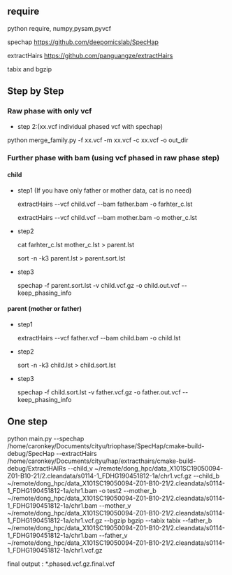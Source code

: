 ## require
python require, numpy,pysam,pyvcf

spechap https://github.com/deepomicslab/SpecHap

extractHairs https://github.com/panguangze/extractHairs


tabix and bgzip
## Step by Step
### Raw phase with only vcf
* step 2:(xx.vcf individual phased vcf with spechap)

python merge_family.py -f xx.vcf -m xx.vcf -c xx.vcf -o out_dir


### Further phase with bam (using vcf phased in raw phase step)
#### child 
* step1 (If you have only father or mother data, cat is no need)
  
  extractHairs --vcf child.vcf --bam father.bam -o farhter_c.lst
  
  extractHairs --vcf child.vcf --bam mother.bam -o mother_c.lst
* step2

    cat farhter_c.lst mother_c.lst > parent.lst

    sort -n -k3 parent.lst > parent.sort.lst
* step3

    spechap -f parent.sort.lst -v child.vcf.gz -o child.out.vcf --keep_phasing_info

#### parent (mother or father)
* step1

  extractHairs --vcf father.vcf --bam child.bam -o child.lst
* step2

  sort -n -k3 child.lst > child.sort.lst
* step3

  spechap -f child.sort.lst -v father.vcf.gz -o father.out.vcf --keep_phasing_info

## One step

python main.py --spechap /home/caronkey/Documents/cityu/triophase/SpecHap/cmake-build-debug/SpecHap --extractHairs /home/caronkey/Documents/cityu/hap/extracthairs/cmake-build-debug/ExtractHAIRs --child_v ~/remote/dong_hpc/data_X101SC19050094-Z01-B10-21/2.cleandata/s0114-1_FDHG190451812-1a/chr1.vcf.gz --child_b ~/remote/dong_hpc/data_X101SC19050094-Z01-B10-21/2.cleandata/s0114-1_FDHG190451812-1a/chr1.bam -o test2 --mother_b ~/remote/dong_hpc/data_X101SC19050094-Z01-B10-21/2.cleandata/s0114-1_FDHG190451812-1a/chr1.bam --mother_v ~/remote/dong_hpc/data_X101SC19050094-Z01-B10-21/2.cleandata/s0114-1_FDHG190451812-1a/chr1.vcf.gz --bgzip bgzip --tabix tabix --father_b ~/remote/dong_hpc/data_X101SC19050094-Z01-B10-21/2.cleandata/s0114-1_FDHG190451812-1a/chr1.bam --father_v ~/remote/dong_hpc/data_X101SC19050094-Z01-B10-21/2.cleandata/s0114-1_FDHG190451812-1a/chr1.vcf.gz


final output : *.phased.vcf.gz.final.vcf